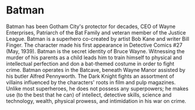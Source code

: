 # Batman
Batman has been Gotham City's protector for decades, CEO of Wayne Enterprises, Patriarch of the Bat Family and veteran member of the Justice League. Batman is a superhero co-created by artist Bob Kane and writer Bill Finger. The character made his first appearance in Detective Comics #27 (May, 1939). Batman is the secret identity of Bruce Wayne. Witnessing the murder of his parents as a child leads him to train himself to physical and intellectual perfection and don a bat-themed costume in order to fight crime. Batman operates in the Batcave, beneath Wayne Manor assisted by his butler Alfred Pennyworth. The Dark Knight fights an assortment of villains influenced by the characters' roots in film and pulp magazines. Unlike most superheroes, he does not possess any superpowers; he makes use (to the best that he can) of intellect, detective skills, science and technology, wealth, physical prowess, and intimidation in his war on crime.
